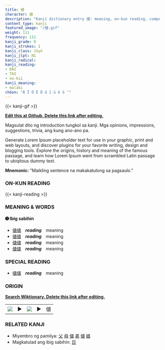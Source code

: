 ```yaml
---
title: 値
character: 値
description: "Kanji dictionary entry 値: meaning, on-kun reading, compounds, origin, related kanji"
content_type: kanji
featured_image: "/値.gif"
weight: 111
frequency: 111
kanji_grade: 9
kanji_strokes: 1
kanji_class: Jōyō
kanji_jlpt: N1
kanji_radical: 
kanji_reading: 
- DAI
- TAI
- oo-kii
kanji_meaning:
- malaki
chōon: "Ā Ī Ū Ē Ō ā ī ū ē ō ’"
---
```

[//]: # (Don't edit the line below. Kanji animated GIF code is automatically generated.)
{{< kanji-gif >}}

[//]: # (Edit below this line.)

**[Edit this at Github. Delete this link after editing.](https://github.com/tim0g/tim/tree/main/content/kanji/値/index.md)**

Magsulat dito ng introduction tungkol sa kanji. Mga opinions, impressions, suggestions, trivia, ang kung ano-ano pa.

Generate Lorem Ipsum placeholder text for use in your graphic, print and web layouts, and discover plugins for your favorite writing, design and blogging tools. Explore the origins, history and meaning of the famous passage, and learn how Lorem Ipsum went from scrambled Latin passage to ubiqitous dummy text.
 
**Mnemonic:** "Maikling sentence na makakatulong sa pagsaulo."

### ON-KUN READING

[//]: # (Don't edit the line below. ON-KUN READING code is automatically generated.)
{{< kanji-reading >}}

### MEANING & WORDS

#### ➊ **Ibig sabihin**
  - [値](../値)[値](../値)　***reading***　meaning
  - [値](../値)[値](../値)　***reading***　meaning
  - [値](../値)[値](../値)　***reading***　meaning
  - [値](../値)[値](../値)　***reading***　meaning

### SPECIAL READING
  - [値](../値)[値](../値)　***reading***　meaning

### ORIGIN

**[Search Wiktionary. Delete this link after editing.](https://wiktionary.org/wiki/値)**
<table class="kanji-table"><tr><td>
<img src="60px-値-bronze.svg.png">
</td><td>▶</td><td>
<img src="60px-値-oracle.svg.png">
</td><td>▶</td>
<td class="kanji-origin">値</td>
</tr></table>

### RELATED KANJI
- Miyembro ng pamilya: [父](../父) [母](../母) [値](../値) [弟](../弟) [値](../値) [娘](../娘)
- Magkatulad ang ibig sabihin: [日](../日)
